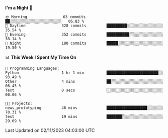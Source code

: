<!--START_SECTION:waka-->
**I'm a Night 🦉** 

```text
🌞 Morning                63 commits          ██░░░░░░░░░░░░░░░░░░░░░░░   06.83 % 
🌆 Daytime                328 commits         █████████░░░░░░░░░░░░░░░░   35.54 % 
🌃 Evening                352 commits         ██████████░░░░░░░░░░░░░░░   38.14 % 
🌙 Night                  180 commits         █████░░░░░░░░░░░░░░░░░░░░   19.50 % 
```


📊 **This Week I Spent My Time On** 

```text
💬 Programming Languages: 
Python                   1 hr 1 min          ███████████████████████░░   93.49 % 
Other                    4 mins              ██░░░░░░░░░░░░░░░░░░░░░░░   06.45 % 
Text                     0 secs              ░░░░░░░░░░░░░░░░░░░░░░░░░   00.06 % 

🐱‍💻 Projects: 
news_prototyping         46 mins             ██████████████████░░░░░░░   70.31 % 
test                     19 mins             ███████░░░░░░░░░░░░░░░░░░   29.69 % 
```


 Last Updated on 02/11/2023 04:03:00 UTC
<!--END_SECTION:waka-->
